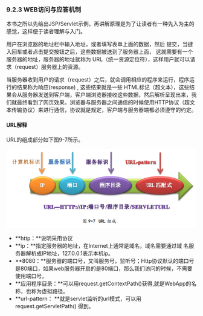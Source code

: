 ### 9.2.3 WEB访问与应答机制

本书之所以先给出JSP/Servlet示例，再讲解原理是为了让读者有一种先入为主的感觉，这样便于读者理解与入门。

用户在浏览器的地址栏中输入地址，或者填写表单上面的数据，然后 提交，当键入回车或者点击提交按钮之后，这些数据被送到了服务器上面， 这就需要有一个服务器的地址，服务器的地址就称为 URL（统一资源定位符），这样用户就可以请求（request）服务器上的资源。

当服务器收到用户的请求（request）之后，就会调用相应的程序来运行，程序运行的结果称为响应\(response\) , 这些结果就是一些 HTML标记（超文本），这些结果会从服务器发送到客户端，客户端浏览器接收这些数据，然后解析呈现出来，我们就最终看到了网页效果。浏览器与服务器之间通信的时候使用HTTP协议（超文本传输协议）来进行通信，协议就是规定，客户端与服务器端都必须遵守的约定。

#### URL解释

URL的组成部分如下图9-7所示。

![](/assets/9-7.png)

* **http：**说明采用协议
* **ip：**指定服务器的地址，在Internet上通常是域名，域名需要通过域 名服务器解析成IP地址，127.0.0.1表示本机ip。 
* **8080：**服务器的端口号，又叫服务号，监听号；Http协议默认的端口号是80端口，如果web服务器开启的是80端口，那么我们访问的时候，不需要使用端口号。 
* **应用程序目录：**可以用request.getContextPath\(\)获得,就是WebApp的名称，也称为虚拟路径。 
* **url-pattern： **就是servlet监听的url模式，可以用request.getServletPath\(\) 得到。





